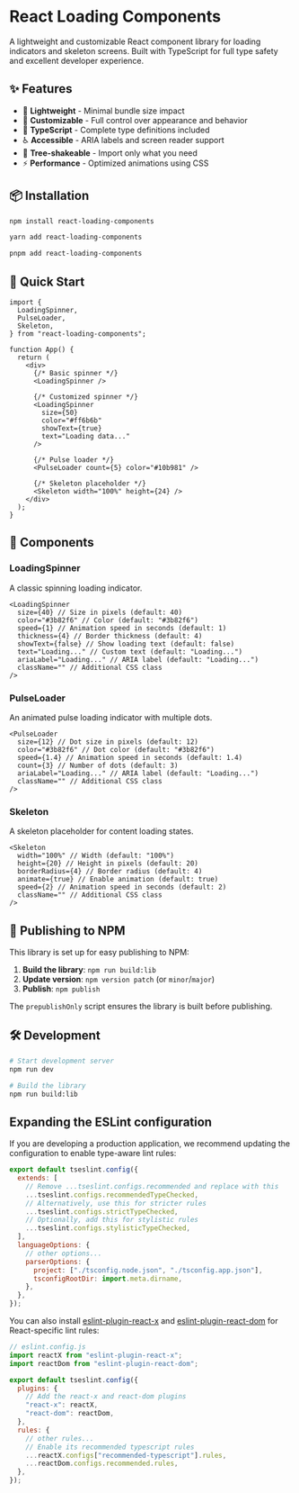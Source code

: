 # React Loading Components

A lightweight and customizable React component library for loading indicators and skeleton screens. Built with TypeScript for full type safety and excellent developer experience.

## ✨ Features

- 🚀 **Lightweight** - Minimal bundle size impact
- 🎨 **Customizable** - Full control over appearance and behavior
- 📝 **TypeScript** - Complete type definitions included
- ♿ **Accessible** - ARIA labels and screen reader support
- 🌳 **Tree-shakeable** - Import only what you need
- ⚡ **Performance** - Optimized animations using CSS

## 📦 Installation

```bash
npm install react-loading-components
```

```bash
yarn add react-loading-components
```

```bash
pnpm add react-loading-components
```

## 🚀 Quick Start

```tsx
import {
  LoadingSpinner,
  PulseLoader,
  Skeleton,
} from "react-loading-components";

function App() {
  return (
    <div>
      {/* Basic spinner */}
      <LoadingSpinner />

      {/* Customized spinner */}
      <LoadingSpinner
        size={50}
        color="#ff6b6b"
        showText={true}
        text="Loading data..."
      />

      {/* Pulse loader */}
      <PulseLoader count={5} color="#10b981" />

      {/* Skeleton placeholder */}
      <Skeleton width="100%" height={24} />
    </div>
  );
}
```

## 📖 Components

### LoadingSpinner

A classic spinning loading indicator.

```tsx
<LoadingSpinner
  size={40} // Size in pixels (default: 40)
  color="#3b82f6" // Color (default: "#3b82f6")
  speed={1} // Animation speed in seconds (default: 1)
  thickness={4} // Border thickness (default: 4)
  showText={false} // Show loading text (default: false)
  text="Loading..." // Custom text (default: "Loading...")
  ariaLabel="Loading..." // ARIA label (default: "Loading...")
  className="" // Additional CSS class
/>
```

### PulseLoader

An animated pulse loading indicator with multiple dots.

```tsx
<PulseLoader
  size={12} // Dot size in pixels (default: 12)
  color="#3b82f6" // Dot color (default: "#3b82f6")
  speed={1.4} // Animation speed in seconds (default: 1.4)
  count={3} // Number of dots (default: 3)
  ariaLabel="Loading..." // ARIA label (default: "Loading...")
  className="" // Additional CSS class
/>
```

### Skeleton

A skeleton placeholder for content loading states.

```tsx
<Skeleton
  width="100%" // Width (default: "100%")
  height={20} // Height in pixels (default: 20)
  borderRadius={4} // Border radius (default: 4)
  animate={true} // Enable animation (default: true)
  speed={2} // Animation speed in seconds (default: 2)
  className="" // Additional CSS class
/>
```

## 🚀 Publishing to NPM

This library is set up for easy publishing to NPM:

1. **Build the library**: `npm run build:lib`
2. **Update version**: `npm version patch` (or `minor`/`major`)
3. **Publish**: `npm publish`

The `prepublishOnly` script ensures the library is built before publishing.

## 🛠️ Development

```bash
# Start development server
npm run dev

# Build the library
npm run build:lib
```

## Expanding the ESLint configuration

If you are developing a production application, we recommend updating the configuration to enable type-aware lint rules:

```js
export default tseslint.config({
  extends: [
    // Remove ...tseslint.configs.recommended and replace with this
    ...tseslint.configs.recommendedTypeChecked,
    // Alternatively, use this for stricter rules
    ...tseslint.configs.strictTypeChecked,
    // Optionally, add this for stylistic rules
    ...tseslint.configs.stylisticTypeChecked,
  ],
  languageOptions: {
    // other options...
    parserOptions: {
      project: ["./tsconfig.node.json", "./tsconfig.app.json"],
      tsconfigRootDir: import.meta.dirname,
    },
  },
});
```

You can also install [eslint-plugin-react-x](https://github.com/Rel1cx/eslint-react/tree/main/packages/plugins/eslint-plugin-react-x) and [eslint-plugin-react-dom](https://github.com/Rel1cx/eslint-react/tree/main/packages/plugins/eslint-plugin-react-dom) for React-specific lint rules:

```js
// eslint.config.js
import reactX from "eslint-plugin-react-x";
import reactDom from "eslint-plugin-react-dom";

export default tseslint.config({
  plugins: {
    // Add the react-x and react-dom plugins
    "react-x": reactX,
    "react-dom": reactDom,
  },
  rules: {
    // other rules...
    // Enable its recommended typescript rules
    ...reactX.configs["recommended-typescript"].rules,
    ...reactDom.configs.recommended.rules,
  },
});
```
